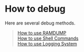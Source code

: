 # How to debug

Here are several debug methods.

> [How to use RAMDUMP](../tools/ramdump/HowToUseRamdump.md)  
> [How to use Shell Commands](../apps/system/utils/README.md)  
> [How to use Logging System](HowToUseLoggingSystem.md)
